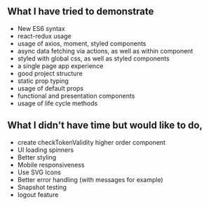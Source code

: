 ## What I have tried to demonstrate

- New ES6 syntax
- react-redux usage
- usage of axios, moment, styled components
- async data fetching via actions, as well as within component
- styled with global css, as well as styled components
- a single page app experience
- good project structure
- static prop typing
- usage of default props
- functional and presentation components
- usage of life cycle methods

## What I didn't have time but would like to do,

- create checkTokenValidity higher order component
- UI loading spinners
- Better styling
- Mobile responsiveness
- Use SVG Icons
- Better error handling (with messages for example)
- Snapshot testing
- logout feature

